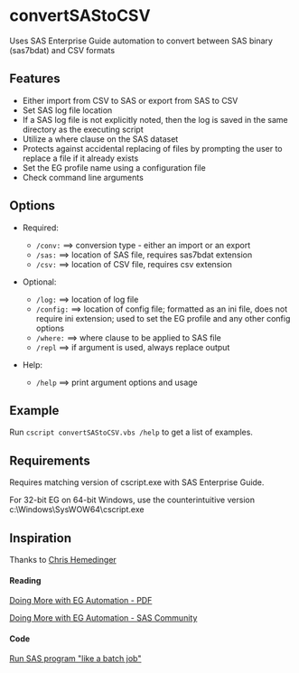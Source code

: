 # convertSAStoCSV
Uses SAS Enterprise Guide automation to convert between SAS binary (sas7bdat) and CSV formats

## Features
* Either import from CSV to SAS or export from SAS to CSV
* Set SAS log file location
* If a SAS log file is not explicitly noted, then the log is saved in the same directory as the executing script
* Utilize a where clause on the SAS dataset
* Protects against accidental replacing of files by prompting the user to replace a file if it already exists
* Set the EG profile name using a configuration file
* Check command line arguments

## Options
* Required:
  * `/conv:`    ==> conversion type - either an import or an export
  * `/sas:`     ==> location of SAS file, requires sas7bdat extension
  * `/csv:`     ==> location of CSV file, requires csv extension

* Optional:
  * `/log:`     ==> location of log file
  * `/config:`  ==> location of config file; formatted as an ini file, does not require ini extension; used to set the EG profile and any other config options
  * `/where:`   ==> where clause to be applied to SAS file
  * `/repl`     ==> if argument is used, always replace output

* Help:
  * `/help`		  ==> print argument options and usage

## Example
Run `cscript convertSAStoCSV.vbs /help` to get a list of examples.

## Requirements
Requires matching version of cscript.exe with SAS Enterprise Guide.

For 32-bit EG on 64-bit Windows, use the counterintuitive version c:\Windows\SysWOW64\cscript.exe

## Inspiration
Thanks to [Chris Hemedinger](https://github.com/cjdinger)

#### Reading
[Doing More with EG Automation - PDF](http://support.sas.com/documentation/onlinedoc/guide/examples/SASGF2012/Hemedinger_298-2012.pdf)

[Doing More with EG Automation - SAS Community](http://www.sascommunity.org/wiki/Not_Just_for_Scheduling:_Doing_More_with_SAS_Enterprise_Guide_Automation)

#### Code
[Run SAS program "like a batch job"](http://support.sas.com/documentation/onlinedoc/guide/examples/SASGF2012/BatchProject.vbs.txt)
